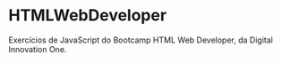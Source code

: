 # HTMLWebDeveloper
Exercícios de JavaScript do Bootcamp HTML Web Developer, da Digital Innovation One.
